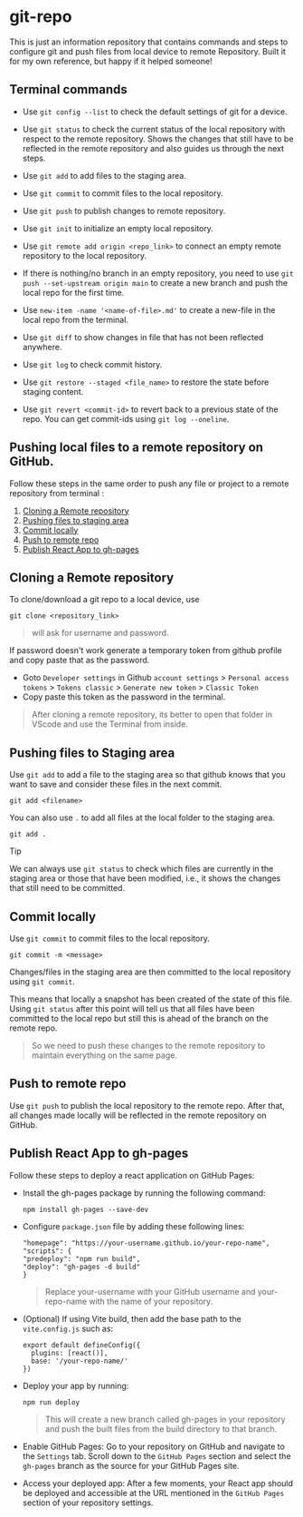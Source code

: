 # git-repo

This is just an information repository that contains commands and steps to configure git and push files from local device to remote Repository. Built it for my own reference, but happy if it helped someone!

## Terminal commands

- Use `git config --list` to check the default settings of git for a device.

- Use `git status` to check the current status of the local repository with respect to the remote repository. Shows the changes that still have to be reflected in the remote repository and also guides us through the next steps.

- Use `git add` to add files to the staging area.

- Use `git commit` to commit files to the local repository.

- Use `git push` to publish changes to remote repository.
  
- Use `git init` to initialize an empty local repository.

- Use `git remote add origin <repo_link>` to connect an empty remote repository to the local repository.

- If there is nothing/no branch in an empty repository, you need to use `git push --set-upstream origin main` to create a new branch and push the local repo for the first time.

- Use `new-item -name '<name-of-file>.md'` to create a new-file in the local repo from the terminal.

- Use `git diff` to show changes in file that has not been reflected anywhere.

- Use `git log` to check commit history.

- Use `git restore --staged <file_name>` to restore the state before staging content.

- Use `git revert <commit-id>` to revert back to a previous state of the repo. You can get commit-ids using `git log --oneline`.

## Pushing local files to a remote repository on GitHub.

Follow these steps in the same order to push any file or project to a remote repository from terminal : 

1. [Cloning a Remote repository](#cloning-a-remote-repository)
2. [Pushing files to staging area](#pushing-files-to-staging-area)
3. [Commit locally](#commit-locally)
4. [Push to remote repo](#push-to-remote-repo)
5. [Publish React App to gh-pages](#publish-react-app-to-gh-pages)

## Cloning a Remote repository

To clone/download a git repo to a local device, use
```
git clone <repository_link>
```
    
> will ask for username and password. 

If password doesn't work generate a temporary token from github profile and copy paste that as the password.
  
  - Goto `Developer settings` in Github `account settings` > `Personal access tokens` > `Tokens classic` > `Generate new token` > `Classic Token`
  - Copy paste this token as the password in the terminal.

> After cloning a remote repository, its better to open that folder in VScode and use the Terminal from inside.

## Pushing files to Staging area
Use `git add` to add a file to the staging area so that github knows that you want to save and consider these files in the next commit.
```
git add <filename>
```

You can also use `.` to add all files at the local folder to the staging area.
```
git add .
```

> [!TIP]
> We can always use `git status` to check which files are currently in the staging area or those that have been modified, i.e., it shows the changes that still need to be committed.

## Commit locally

Use `git commit` to commit files to the local repository.
```
git commit -m <message>
```
Changes/files in the staging area are then committed to the local repository using `git commit`.

This means that locally a snapshot has been created of the state of this file.
Using `git status` after this point will tell us that all files have been committed to the local repo but still this is ahead of the branch on the remote repo.

> So we need to push these changes to the remote repository to maintain everything on the same page.

## Push to remote repo

Use `git push` to publish the local repository to the remote repo. 
After that, all changes made locally will be reflected in the remote repository on GitHub.

## Publish React App to gh-pages

Follow these steps to deploy a react application on GitHub Pages:

  - Install the gh-pages package by running the following command:

        npm install gh-pages --save-dev

  - Configure `package.json` file by adding these following lines:

        "homepage": "https://your-username.github.io/your-repo-name",
        "scripts": {
        "predeploy": "npm run build",
        "deploy": "gh-pages -d build"
        }

    > Replace your-username with your GitHub username and your-repo-name with the name of your repository.

  - (Optional) If using Vite build, then add the base path to the `vite.config.js` such as:

      ```
      export default defineConfig({
        plugins: [react()],
        base: '/your-repo-name/'
      })
      ```

  - Deploy your app by running:

      ```
      npm run deploy
      ```

    > This will create a new branch called gh-pages in your repository and push the built files from the build directory to that branch.

  - Enable GitHub Pages: Go to your repository on GitHub and navigate to the `Settings` tab. Scroll down to the `GitHub Pages` section 
    and select the `gh-pages` branch as the source for your GitHub Pages site.

  - Access your deployed app: After a few moments, your React app should be deployed and accessible at the URL mentioned 
    in the `GitHub Pages` section of your repository settings.

